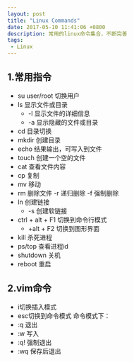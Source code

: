 ```yaml
---
layout: post
title: "Linux Commands"
date: 2017-05-10 11:41:06 +0800
description: 常用的linux命令集合，不断完善
tags: 
 - Linux
---
```

## 1.常用指令
- su user/root 切换用户 
- ls 显示文件或目录
   - -l 显示文件的详细信息
   - -a 显示隐藏的文件或目录
- cd 目录切换
- mkdir 创建目录
- echo 结果输出，可写入到文件
- touch 创建一个空的文件
- cat 查看文件内容
- cp  复制
- mv  移动
- rm  删除文件
    -r 递归删除
    -f 强制删除
- ln 创建链接
   - -s 创建软链接
- ctrl + alt + F1 切换到命令行模式
    - +alt + F2 切换到图形界面
- kill 杀死进程
- ps/top 查看进程id
- shutdown 关机
- reboot   重启

## 2.vim命令
- i切换插入模式
- esc切换到命令模式
命令模式下：
- :q 退出
- :w 写入
- :q! 强制退出
- :wq 保存后退出 